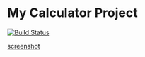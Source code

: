 # My Calculator Project
[![Build Status](https://app.travis-ci.com/leo-ulloa/calc3.svg?branch=main)](https://app.travis-ci.com/leo-ulloa/calc3)

[screenshot](images/pylintpasses.JPG)